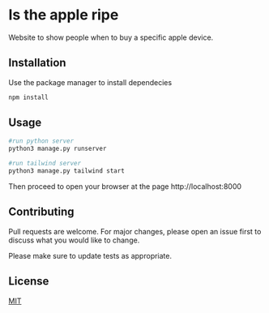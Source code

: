 # Is the apple ripe

Website to show people when to buy a specific apple device. 

## Installation

Use the package manager to install dependecies

```bash
npm install
```

## Usage

```python
#run python server
python3 manage.py runserver

#run tailwind server
python3 manage.py tailwind start
```
Then proceed to open your browser at the page http://localhost:8000

## Contributing
Pull requests are welcome. For major changes, please open an issue first to discuss what you would like to change.

Please make sure to update tests as appropriate.

## License
[MIT](https://choosealicense.com/licenses/mit/)
